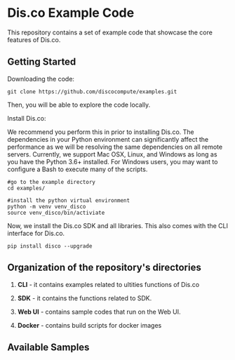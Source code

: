 # Dis.co Example Code

This repository contains a set of example code that showcase the core features of Dis.co. 

## Getting Started

Downloading the code: 

```
git clone https://github.com/discocompute/examples.git
```
Then, you will be able to explore the code locally. 

Install Dis.co: 

We recommend you perform this in prior to installing Dis.co. The dependencies in your Python environment can significantly affect the performance as we will be resolving the same dependencies on all remote servers. Currently, we support Mac OSX, Linux, and Windows as long as you have the Python 3.6+ installed. For Windows users, you may want to configure a Bash to execute many of the scripts. 


```
#go to the example directory
cd examples/

#install the python virtual environment
python -m venv venv_disco
source venv_disco/bin/activiate
```

Now, we install the Dis.co SDK and all libraries. This also comes with the CLI interface for Dis.co.

```
pip install disco --upgrade
```

## Organization of the repository's directories


1. **CLI** - it contains examples related to ultities functions of Dis.co

2. **SDK** - it contains the functions related to SDK.

3. **Web UI** - contains sample codes that run on the Web UI.

4. **Docker** - contains build scripts for docker images


## Available Samples


